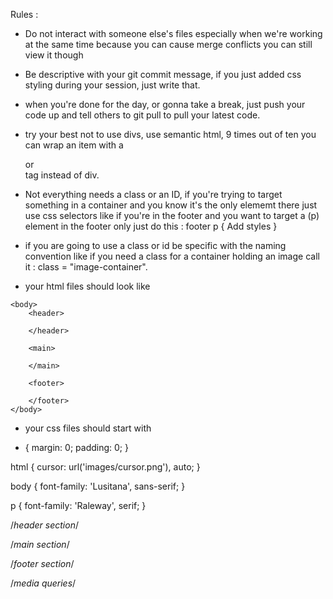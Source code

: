Rules :

- Do not interact with someone else's files especially 
when we're working at the same time because you can cause merge conflicts
you can still view it though

- Be descriptive with your git commit message, if you just added css styling 
during your session, just write that.

- when you're done for the day, or gonna take a break, just push your code up
and tell others to git pull to pull your latest code.

- try your best not to use divs, use semantic html, 9 times out of ten you can
wrap an item with a <section> or <article> tag instead of div.

- Not everything needs a class or an ID, if you're trying to target something in a
container and you know it's the only elememt there just use css selectors
like if you're in the footer and you want to target a (p) element in the footer only
just do this :
                footer p {
                   Add styles
                }

- if you are going to use a class or id be specific with the naming convention
like if you need a class for a container holding an image call it :
class = "image-container".



- your html files should look like 

<!DOCTYPE html>
<html lang="en">
<head>
    <meta charset="UTF-8">
    <meta name="viewport" content="width=device-width, initial-scale=1.0">
    <meta http-equiv="X-UA-Compatible" content="ie=edge">
    <link rel="preconnect" href="https://fonts.googleapis.com">
    <link rel="preconnect" href="https://fonts.gstatic.com" crossorigin>
    <link href="https://fonts.googleapis.com/css2?family=Lusitana&family=Raleway&display=swap" rel="stylesheet">
    <link rel="stylesheet" href="styles.css" type="text/css" />
    <title>Deforestation</title>
</head>

    <body>
        <header>
    
        </header>
    
        <main>
    
        </main>
    
        <footer>
    
        </footer>
    </body>
    
</html>


- your css files should start with 

* {
    margin: 0;
    padding: 0;
}

html {
    cursor: url('images/cursor.png'), auto;
}

body {
    font-family: 'Lusitana', sans-serif;
}

p {
    font-family: 'Raleway', serif;
}

/*header section*/


/*main section*/


/*footer section*/


/*media queries*/